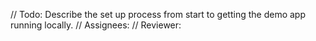// Todo: Describe the set up process from start to getting the demo app running locally.
// Assignees:
// Reviewer:
